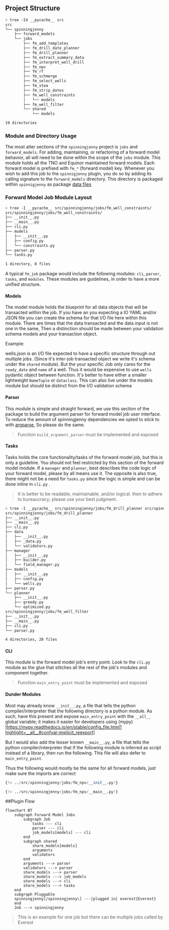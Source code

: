 ## Project Structure

```bash
> tree -Id __pycache__ src
src
└── spinningjenny
    ├── forward_models
    └── jobs
        ├── fm_add_templates
        ├── fm_drill_date_planner
        ├── fm_drill_planner
        ├── fm_extract_summary_data
        ├── fm_interpret_well_drill
        ├── fm_npv
        ├── fm_rf
        ├── fm_schmerge
        ├── fm_select_wells
        ├── fm_stea
        ├── fm_strip_dates
        ├── fm_well_constraints
        │   └── models
        ├── fm_well_filter
        └── shared
            └── models

19 directories
```

### Module and Directory Usage

The most alter sections of the `spinningjenny` project is `jobs` and `forward_models`. For adding, maintaining, or refactoring of a forward model behavior, all will need to be done within the scope of the `jobs` module. This module holds all the TNO and Equinor maintained forward models. Each forward model is prefixed with `fm_*` (forward model) key. Whenever you wish to add this job to the `spinnigjenny` plugin, you do so by adding its calling signature to the `forward_models` directory. This directory is packaged within `spinnigjenny` as package [data files](https://setuptools.pypa.io/en/latest/userguide/datafiles.html)

### Forward Model Job Module Layout

```bash
> tree -I __pycache__ src/spinningjenny/jobs/fm_well_constraints/
src/spinningjenny/jobs/fm_well_constraints/
├── __init__.py
├── __main__.py
├── cli.py
├── models
│   ├── __init__.py
│   ├── config.py
│   └── constraints.py
├── parser.py
└── tasks.py

1 directory, 8 files
```

A typical `fm_job` package would include the following modules: `cli`, `parser`, `tasks`, and `modules`. These modules are guidelines, in order to have a more unified structure.

#### Models

The model module holds the blueprint for all data objects that will be transacted within the job. If you have an you expecting a IO YAML and/or JSON file you can create the schema for that I/O file here within this module. There are times that the data transacted and the data input is not one in the same, Then a distinction should be made between your validation schema models and your transaction object. 

Example:

wells.json is an I/O file expected to have a specific structure through out multiple jobs. (Since it's inter-job transacted object we write it's schema under the `shared` module). But the your specific Job only cares for the `ready_date` and `name` of a well. Thus it would be expensive to use `wells` pydantic object between function. It's better to have either a smaller lightweight `NameTuple` or `dataclass`. This can also live under the models module but should be distinct from the I/O validation schema

#### Parser

This module is simple and straight forward, we use this section of the package to build the argument parser for forward model job user interface. To reduce the amount of spinningjenny dependencies we opted to stick to with [argparse](https://docs.python.org/3/library/argparse.html), So please do the same.

> Function `build_argument_parser` must be implemented and exposed

#### Tasks

Tasks holds the core functionality/tasks of the forward model job, but this is only a guideline. You should not feel restricted by this section of the forward model module. If a `manager` and `planner`, best describes the code logic of your forward model, please by all means use it. The opposite is also true, there might not be a need for `tasks.py` since the logic is simple and can be done inline in `cli.py` .

> It is better to be readable, maintainable, and/or logical. then to adhere to bureaucracy; please use your best judgment.

```bash hl_lines="10-13 19-22 28"
> tree -I __pycache__ src/spinningjenny/jobs/fm_drill_planner src/spinningjenny/jobs/fm_well_filter
src/spinningjenny/jobs/fm_drill_planner
├── __init__.py
├── __main__.py
├── cli.py
├── data
│   ├── __init__.py
│   ├── _data.py
│   └── validators.py
├── manager
│   ├── __init__.py
│   ├── builder.py
│   └── field_manager.py
├── models
│   ├── __init__.py
│   ├── config.py
│   └── wells.py
├── parser.py
└── planner
    ├── __init__.py
    ├── greedy.py
    └── optimized.py
src/spinningjenny/jobs/fm_well_filter
├── __init__.py
├── __main__.py
├── cli.py
└── parser.py

4 directories, 20 files
```

#### CLI

This module is the forward model job's entry point. Look to the `cli.py` module as the glue that stitches all the rest of the job's modules and component together.

> Function `main_entry_point` must be implemented and exposed


#### Dunder Modules

Most may already know `__init__.py`, a file that tells the python compiler/interpreter that the following directory is a python module. As such, have this present and expose `main_entry_point` with the `__all__` global variable; it makes it easier for developers using (mypy)[https://mypy.readthedocs.io/en/stable/config_file.html?highlight=__all__#confval-implicit_reexport]

But I would also add the lesser known `__main__.py`, a file that tells the python compiler/interpreter that if the following module is inferred as script instead of a library, then run the following. This file will also defer to `main_entry_point`.

Thus the following would mostly be the same for all forward models, just make sure the imports are correct

```python hl_lines="1"
{!> ../src/spinningjenny/jobs/fm_npv/__init__.py!}
```

``` python hl_lines="1"
{!> ../src/spinningjenny/jobs/fm_npv/__main__.py!}
``` 

##Plugin Flow

```mermaid
flowchart BT
    subgraph Forward Model Jobs
        subgraph Job
            tasks --- cli
            parser --- cli
            job_models[models] --- cli
        end
        subgraph shared
            share_models[models]
            arguments
            validators
        end
        arguments ---> parser
        validators ---> parser
        share_models ---> parser
        share_models ---> job_models
        share_models ---> cli
        share_models ---> tasks
    end
    subgraph Pluggable
    spinningjenny[/spinningjenny\] ---|plugged in| everest{Everest}
    end
    Job ---> spinningjenny
```

> This is an example for one job but there can be multiple jobs called by Everest